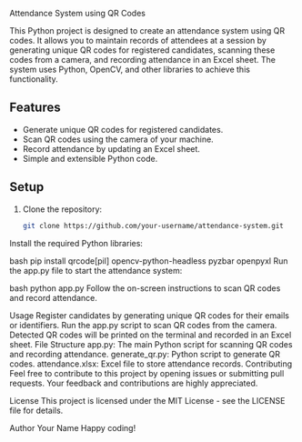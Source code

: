  Attendance System using QR Codes

This Python project is designed to create an attendance system using QR codes. It allows you to maintain records of attendees at a session by generating unique QR codes for registered candidates, scanning these codes from a camera, and recording attendance in an Excel sheet. The system uses Python, OpenCV, and other libraries to achieve this functionality.

## Features

- Generate unique QR codes for registered candidates.
- Scan QR codes using the camera of your machine.
- Record attendance by updating an Excel sheet.
- Simple and extensible Python code.

## Setup

1. Clone the repository:

   ```bash
   git clone https://github.com/your-username/attendance-system.git
Install the required Python libraries:

bash
pip install qrcode[pil] opencv-python-headless pyzbar openpyxl
Run the app.py file to start the attendance system:

bash
python app.py
Follow the on-screen instructions to scan QR codes and record attendance.

Usage
Register candidates by generating unique QR codes for their emails or identifiers.
Run the app.py script to scan QR codes from the camera.
Detected QR codes will be printed on the terminal and recorded in an Excel sheet.
File Structure
app.py: The main Python script for scanning QR codes and recording attendance.
generate_qr.py: Python script to generate QR codes.
attendance.xlsx: Excel file to store attendance records.
Contributing
Feel free to contribute to this project by opening issues or submitting pull requests. Your feedback and contributions are highly appreciated.

License
This project is licensed under the MIT License - see the LICENSE file for details.

Author
Your Name
Happy coding!